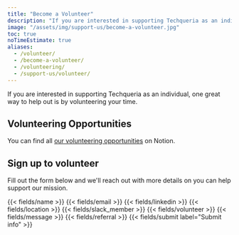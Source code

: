 ```yaml
---
title: "Become a Volunteer"
description: "If you are interested in supporting Techqueria as an individual, one great way to help out is by volunteering your time."
image: "/assets/img/support-us/become-a-volunteer.jpg"
toc: true
noTimeEstimate: true
aliases:
  - /volunteer/
  - /become-a-volunteer/
  - /volunteering/
  - /support-us/volunteer/
---
```


If you are interested in supporting Techqueria as an individual, one great way to help out is by volunteering your time.

## Volunteering Opportunities

You can find all <a href="https://www.notion.so/techqueriaorg/Volunteering-Opportunities-with-Techqueria-b6a5b74de889495ba0800d6846bc6b59" rel="noopener">our volunteering opportunities</a> on Notion.

## Sign up to volunteer

Fill out the form below and we'll reach out with more details on you can help support our mission.

<form name="Volunteer" method="POST" data-netlify-recaptcha="true" data-netlify="true" action="/success/" class="form--centered">
  <input type="hidden" aria-label="Subject" name="_subject" value="Techqueria - Become a Volunteer">
  {{< fields/name >}}
  {{< fields/email >}}
  {{< fields/linkedin >}}
  {{< fields/location >}}
  {{< fields/slack_member >}}
  {{< fields/volunteer >}}
  {{< fields/message >}}
  {{< fields/referral >}}
  {{< fields/submit label="Submit info" >}}
</form>

